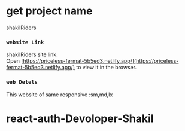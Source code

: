 # get project name

shakilRiders



### `website Link`

shakilRiders site link.\
Open [https://priceless-fermat-5b5ed3.netlify.app/](https://priceless-fermat-5b5ed3.netlify.app/) to view it in the browser.





### `web Detels`

This website of same responsive :sm,md,lx


# react-auth-Devoloper-Shakil
